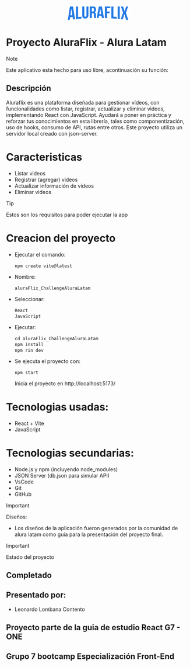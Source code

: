 <p align="center">
  <img src="https://github.com/LeonardoLombana/aluraFlix_ChallengeAluraLatam/blob/main/src/assets/logo.png" alt="LogoMain"/>
</p>

# Proyecto AluraFlix - Alura Latam
> [!NOTE]
> Este aplicativo esta hecho para uso libre, acontinuación su función:

## Descripción
Aluraflix es una plataforma diseñada para gestionar vídeos, con funcionalidades como listar, registrar, actualizar y eliminar videos, 
implementando React con JavaScript. Ayudará a poner en práctica y reforzar tus conocimientos en esta librería, tales como componentización, 
uso de hooks, consumo de API, rutas entre otros. Este proyecto utiliza un servidor local creado con json-server.

# Caracteristicas
- Listar videos
- Registrar (agregar) videos
- Actualizar información de videos
- Eliminar videos


> [!TIP]
> Estos son los requisitos para poder ejecutar la app

# Creacion del proyecto
- Ejecutar el comando:

      npm create vite@latest

- Nombre:
  
      aluraFlix_ChallengeAluraLatam

- Seleccionar:
  
      React
      JavaScript

- Ejecutar:
  
      cd aluraFlix_ChallengeAluraLatam
      npm install
      npm rin dev

- Se ejecuta el proyecto con:
  
      npm start
  Inicia el proyecto en http://localhost:5173/

# Tecnologias usadas:
- React + Vite
- JavaScript

# Tecnologias secundarias:
- Node.js y npm (incluyendo node_modules)
- JSON Server (db.json para simular API)
- VsCode
- Git
- GitHub


> [!IMPORTANT]
> Diseños:
- Los diseños de la aplicación fueron generados por la comunidad de alura latam como guia para la presentación del proyecto final.

> [!IMPORTANT]
> Estado del proyecto
## Completado


## Presentado por:
- Leonardo Lombana Contento

## Proyecto parte de la guia de estudio React G7 - ONE
## Grupo 7 bootcamp Especialización Front-End 
